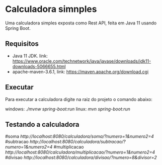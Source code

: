 # Calculadora simnples

Uma calculadora simples exposta como Rest API, feita em Java 11 usando Spring Boot.

## Requisitos

- Java 11 JDK. link: https://www.oracle.com/technetwork/java/javase/downloads/jdk11-downloads-5066655.html 
- apache-maven-3.6.1, link: https://maven.apache.org/download.cgi

## Executar

Para executar a calculadora digite na raiz do projeto o comando abaixo:

windows: *./mvnw spring-boot:run*
linux: *mvn spring-boot:run*
 
## Testando a calculadora 

#soma *http://localhost:8080/calculadora/soma/?numero=1&numero2=4*
#subtracao *http://localhost:8080/calculadora/subtracao/?numero=1&numero2=4*
#multiplicacao *http://localhost:8080/calculadora/multiplicacao/?numero=1&numero2=4*
#divisao *http://localhost:8080/calculadora/divisao/?numero=8&divisor=2*


